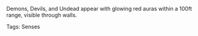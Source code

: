 Demons, Devils, and Undead appear with glowing red auras within a 100ft range, visible through walls.

Tags: Senses